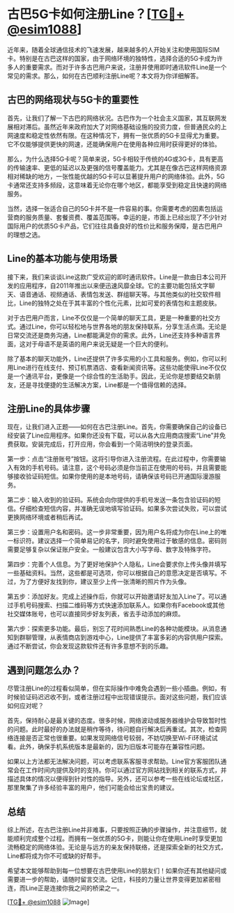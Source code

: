 # 古巴5G卡如何注册Line？[[TG💪+ @esim1088](https://t.me/s/esim1088)]

近年来，随着全球通信技术的飞速发展，越来越多的人开始关注和使用国际SIM卡。特别是在古巴这样的国家，由于网络环境的独特性，选择合适的5G卡成为许多人的重要需求。而对于许多古巴用户来说，注册并使用即时通讯软件Line是一个常见的需求。那么，如何在古巴顺利注册Line呢？本文将为你详细解答。

## 古巴的网络现状与5G卡的重要性

首先，让我们了解一下古巴的网络状况。古巴作为一个社会主义国家，其互联网发展相对滞后。虽然近年来政府加大了对网络基础设施的投资力度，但普通民众的上网速度和稳定性依然有限。在这种情况下，拥有一张优质的5G卡显得尤为重要。它不仅能够提供更快的网速，还能确保用户在使用各种应用时获得更好的体验。

那么，为什么选择5G卡呢？简单来说，5G卡相较于传统的4G或3G卡，具有更高的传输速率、更低的延迟以及更强的信号覆盖能力。尤其是在像古巴这样网络资源相对稀缺的地方，一张性能优越的5G卡可以显著提升用户的网络体验。此外，5G卡通常还支持多频段，这意味着无论你在哪个地区，都能享受到稳定且快速的网络服务。

当然，选择一张适合自己的5G卡并不是一件容易的事。你需要考虑的因素包括运营商的服务质量、套餐资费、覆盖范围等。幸运的是，市面上已经出现了不少针对国际用户的优质5G卡产品，它们往往具备良好的性价比和服务保障，是古巴用户的理想之选。

## Line的基本功能与使用场景

接下来，我们来谈谈Line这款广受欢迎的即时通讯软件。Line是一款由日本公司开发的应用程序，自2011年推出以来便迅速风靡全球。它的主要功能包括文字聊天、语音通话、视频通话、表情包发送、群组聊天等。与其他类似的社交软件相比，Line的独特之处在于其丰富的个性化元素，比如可爱的表情包和主题皮肤。

对于古巴用户而言，Line不仅仅是一个简单的聊天工具，更是一种重要的社交方式。通过Line，你可以轻松地与世界各地的朋友保持联系，分享生活点滴。无论是日常交流还是商务沟通，Line都能满足你的需求。此外，Line还支持多种语言界面，这对于母语不是英语的用户来说无疑是一个巨大的便利。

除了基本的聊天功能外，Line还提供了许多实用的小工具和服务。例如，你可以利用Line进行在线支付、预订机票酒店、查看新闻资讯等。这些功能使得Line不仅仅是一个通讯平台，更像是一个综合性的生活助手。因此，无论你是想要结交新朋友，还是寻找便捷的生活解决方案，Line都是一个值得信赖的选择。

## 注册Line的具体步骤

现在，让我们进入正题——如何在古巴注册Line。首先，你需要确保自己的设备已经安装了Line应用程序。如果你还没有下载，可以从各大应用商店搜索“Line”并免费获取。安装完成后，打开应用，你会看到一个简洁明快的登录页面。

第一步：点击“注册账号”按钮。这将引导你进入注册流程。在此过程中，你需要输入有效的手机号码。请注意，这个号码必须是你当前正在使用的号码，并且需要能够接收验证码短信。如果你使用的是本地号码，请确保该号码已开通国际漫游服务。

第二步：输入收到的验证码。系统会向你提供的手机号发送一条包含验证码的短信。仔细检查短信内容，并准确无误地填写验证码。如果多次尝试失败，可以尝试更换网络环境或者稍后再试。

第三步：设置用户名和密码。这一步非常重要，因为用户名将成为你在Line上的唯一标识符。建议选择一个简单易记的名字，同时避免使用过于敏感的信息。密码则需要足够复杂以保证账户安全。一般建议包含大小写字母、数字及特殊字符。

第四步：完善个人信息。为了更好地保护个人隐私，Line会要求你上传头像并填写一些基础资料。当然，这些都是可选项，你可以根据自己的意愿决定是否填写。不过，为了方便好友找到你，建议至少上传一张清晰的照片作为头像。

第五步：添加好友。完成上述操作后，你就可以开始邀请好友加入Line了。可以通过手机号码搜索、扫描二维码等方式快速添加联系人。如果你有Facebook或其他社交媒体账号，也可以直接同步好友列表，省去手动添加的麻烦。

第六步：探索更多功能。最后，别忘了花时间熟悉Line的各种功能模块。从消息通知到群聊管理，从表情商店到游戏中心，Line提供了丰富多彩的内容供用户探索。通过不断尝试，你会发现这款软件还有许多意想不到的乐趣。

## 遇到问题怎么办？

尽管注册Line的过程看似简单，但在实际操作中难免会遇到一些小插曲。例如，有时候验证码迟迟收不到，或者注册过程中出现错误提示。面对这些问题，我们应该如何应对呢？

首先，保持耐心是最关键的态度。很多时候，网络波动或服务器维护会导致暂时性的问题。此时最好的办法就是稍作等待，待问题自行解决后再重试。其次，检查网络连接是否正常也很重要。如果发现网络信号较弱，不妨切换至Wi-Fi环境试试看。此外，确保手机系统版本是最新的，因为旧版本可能存在兼容性问题。

如果以上方法都无法解决问题，可以考虑联系客服寻求帮助。Line官方客服团队通常会在工作时间内提供及时的支持。你可以通过官方网站找到相关的联系方式，并描述具体的情况以便得到针对性的指导。另外，还可以参考一些在线论坛或社区，那里聚集了许多经验丰富的用户，他们可能会给出宝贵的建议。

## 总结

综上所述，在古巴注册Line并非难事，只要按照正确的步骤操作，并注意细节，就能顺利完成整个过程。而拥有一张优质的5G卡，则能让你在使用Line时享受更加流畅稳定的网络体验。无论是与远方的亲友保持联络，还是探索全新的社交方式，Line都将成为你不可或缺的好帮手。

希望本文能够帮助到每一位想要在古巴使用Line的朋友们！如果你还有其他疑问或需要进一步的帮助，请随时留言交流。记住，科技的力量让世界变得更加紧密相连，而Line正是连接你我之间的桥梁之一。

[[TG💪+ @esim1088](https://t.me/s/esim1088) ![Image](https://i.postimg.cc/4NQfJmqS/Snipaste-2025-05-13-00-14-12.png)]